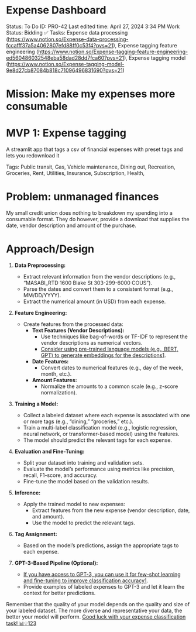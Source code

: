 # Expense Dashboard

Status: To Do
ID: PRO-42
Last edited time: April 27, 2024 3:34 PM
Work Status: Bidding
✅ Tasks: Expense data processing (https://www.notion.so/Expense-data-processing-fccafff37a5a4062807efd88ff0c53f4?pvs=21), Expense tagging feature engineering (https://www.notion.so/Expense-tagging-feature-engineering-ed560486032548eba58dad28dd7fca60?pvs=21), Expense tagging model (https://www.notion.so/Expense-tagging-model-9e8d27cb87084b818c71096496831690?pvs=21)

# Mission: Make my expenses more consumable

# MVP 1: Expense tagging

A streamlit app that tags a csv of financial expenses with preset tags and lets you redownload it

Tags: Public transit, Gas, Vehicle maintenance, Dining out, Recreation, Groceries, Rent, Utilities, Insurance, Subscription, Health,

# Problem: unmanaged finances

My small credit union does nothing to breakdown my spending into a consumable format. They do however, provide a download that supplies the date, vendor description and amount of the purchase. 

# Approach/Design

1. **Data Preprocessing:**
    - Extract relevant information from the vendor descriptions (e.g., “MASABI_RTD 1600 Blake St 303-299-6000 COUS”).
    - Parse the dates and convert them to a consistent format (e.g., MM/DD/YYYY).
    - Extract the numerical amount (in USD) from each expense.

1. **Feature Engineering:**
    - Create features from the processed data:
        - **Text Features (Vendor Descriptions):**
            - Use techniques like bag-of-words or TF-IDF to represent the vendor descriptions as numerical vectors.
            - [Consider using pre-trained language models (e.g., BERT, GPT) to generate embeddings for the descriptions1](https://www.width.ai/post/document-classification).
        - **Date Features:**
            - Convert dates to numerical features (e.g., day of the week, month, etc.).
        - **Amount Features:**
            - Normalize the amounts to a common scale (e.g., z-score normalization).

1. **Training a Model:**
    - Collect a labeled dataset where each expense is associated with one or more tags (e.g., “dining,” “groceries,” etc.).
    - Train a multi-label classification model (e.g., logistic regression, neural network, or transformer-based model) using the features.
    - The model should predict the relevant tags for each expense.
2. **Evaluation and Fine-Tuning:**
    - Split your dataset into training and validation sets.
    - Evaluate the model’s performance using metrics like precision, recall, F1-score, and accuracy.
    - Fine-tune the model based on the validation results.
3. **Inference:**
    - Apply the trained model to new expenses:
        - Extract features from the new expense (vendor description, date, and amount).
        - Use the model to predict the relevant tags.
4. **Tag Assignment:**
    - Based on the model’s predictions, assign the appropriate tags to each expense.
5. **GPT-3-Based Pipeline (Optional):**
    - [If you have access to GPT-3, you can use it for few-shot learning and fine-tuning to improve classification accuracy1](https://www.width.ai/post/document-classification).
    - Provide examples of labeled expenses to GPT-3 and let it learn the context for better predictions.

Remember that the quality of your model depends on the quality and size of your labeled dataset. The more diverse and representative your data, the better your model will perform. [Good luck with your expense classification task! 📊💡1](https://www.width.ai/post/document-classification)[2](https://towardsdatascience.com/categorising-short-text-descriptions-machine-learning-or-not-d3ec8de8c40)[3](https://stackoverflow.com/questions/57001614/tensorflow-implementation-for-bank-transaction-classification)